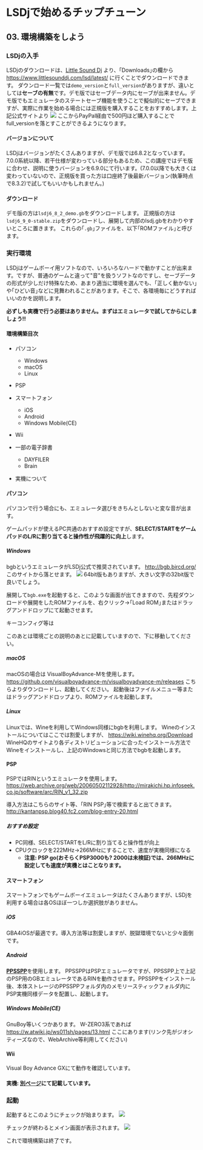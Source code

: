 # LSDjで始めるチップチューン

## 03. 環境構築をしよう

### LSDjの入手
LSDjのダウンロードは、[Little Sound Dj](https://www.littlesounddj.com/lsd/index.php) より、｢Downloads｣の欄から https://www.littlesounddj.com/lsd/latest/ に行くことでダウンロードできます。
ダウンロード一覧では`demo_version`と`full_version`がありますが、違いとしては**セーブの有無**です。デモ版ではセーブデータ内にセーブが出来ません。デモ版でもエミュレータのステートセーブ機能を使うことで擬似的にセーブできますが、実際に作業を始める場合には正規版を購入することをおすすめします。上記公式サイトより
![](https://i.imgur.com/TREgQxk.png)
ここからPayPal経由で500円ほど購入することでfull_versionを落とすことができるようになります。

#### バージョンについて
LSDjはバージョンがたくさんありますが、デモ版では6.8.2となっています。
7.0.0系統以降、若干仕様が変わっている部分もあるため、この講座ではデモ版に合わせ、説明に使うバージョンを6.9.0にて行います。(7.0.0以降でも大きくは変わっていないので、正規版を買った方は口座終了後最新バージョン(執筆時点で8.3.2)で試してもいいかもしれません。) 

#### ダウンロード
デモ版の方は`lsdj6_8_2_demo.gb`をダウンロードします。
正規版の方は`lsdj6_9_0-stable.zip`をダウンロードし、展開して内部のlsdj.gbをわかりやすいところに置きます。
これらの｢`.gb`｣ファイルを、以下｢ROMファイル｣と呼びます。

### 実行環境
LSDjはゲームボーイ用ソフトなので、いろいろなハードで動かすことが出来ます。ですが、普通のゲームと違って"音"を扱うソフトなのですし、セーブデータの形式が少しだけ特殊なため、あまり適当に環境を選んでも、｢正しく動かない｣や｢ひどい音｣などに見舞われることがあります。そこで、各環境毎にどうすればいいのかを説明します。

**必ずしも実機で行う必要はありません。まずはエミュレータで試してからにしましょう!!**

#### 環境構築目次

- パソコン
    - Windows
    - macOS
    - Linux
- PSP
- スマートフォン
    - iOS
    - Android
    - Windows Mobile(CE)
- Wii
- 一部の電子辞書
    - DAYFILER
    - Brain

- 実機について

#### パソコン
パソコンで行う場合にも、エミュレータ選びをきちんとしないと変な音が出ます。

ゲームパッドが使えるPC共通のおすすめ設定ですが、**SELECT/STARTをゲームパッドのL/Rに割り当てると操作性が飛躍的に向上**します。

##### Windows
bgbというエミュレータがLSDj公式で推奨されています。
http://bgb.bircd.org/
このサイトから落とせます。
![](https://i.imgur.com/1PkrQre.png)
64bit版もありますが、大きい文字の32bit版で良いでしょう。

展開して`bgb.exe`を起動すると、このような画面が出てきますので、先程ダウンロードや展開をしたROMファイルを、右クリック→｢Load ROM｣またはドラッグアンドドロップにて起動させます。

キーコンフィグ等は

このあとは環境ごとの説明のあとに記載していますので、下に移動してください。

##### macOS
macOSの場合は
VisualBoyAdvance-Mを使用します。
https://github.com/visualboyadvance-m/visualboyadvance-m/releases
こちらよりダウンロードし、起動してください。
起動後はファイルメニュー等またはドラッグアンドドロップより、ROMファイルを起動します。

##### Linux
Linuxでは、Wineを利用してWindows同様にbgbを利用します。
Wineのインストールについてはここでは割愛しますが、
https://wiki.winehq.org/Download
WineHQのサイトより各ディストリビューションに合ったインストール方法でWineをインストールし、上記のWindowsと同じ方法でbgbを起動します。
#### PSP
PSPではRINというエミュレータを使用します。
https://web.archive.org/web/20060502112928/http://mirakichi.hp.infoseek.co.jp/software/arc/RIN_v1_32.zip

導入方法はこちらのサイト等、｢RIN PSP｣等で検索すると出てきます。
http://kantanpsp.blog40.fc2.com/blog-entry-20.html

##### おすすめ設定
- PC同様、SELECT/STARTをL/Rに割り当てると操作性が向上
- CPUクロックを222MHz→266MHzにすることで、速度が実機同様になる
    - **注意: PSP go(おそらくPSP3000も? 2000は未検証)では、266MHzに設定しても速度が実機とはことなります。**


#### スマートフォン
スマートフォンでもゲームボーイエミュレータはたくさんありますが、LSDjを利用する場合は各OSほぼ一つしか選択肢がありません。
##### iOS
GBA4iOSが最適です。導入方法等は割愛しますが、脱獄環境でないと少々面倒です。
##### Android
[**PPSSPP**](https://play.google.com/store/apps/details?id=org.ppsspp.ppsspp&hl=ja)を使用します。
PPSSPPはPSPエミュレータですが、PPSSPP上で上記のPSP用のGBエミュレータであるRINを動作させます。PPSSPPをインストール後、本体ストレージのPPSSPPフォルダ内のメモリースティックフォルダ内にPSP実機同様データを配置し、起動します。

##### Windows Mobile(CE)
GnuBoy等いくつかあります。
W-ZERO3系であれば
https://w.atwiki.jp/ws011sh/pages/13.html
ここにあります(リンク先がジオシティーズなので、WebArchive等利用してください)

#### Wii
Visual Boy Advance GXにて動作を確認しています。

#### 実機: [別ページ](10.md)にて記載しています。

### 起動
起動するとこのようにチェックが始まります。
![](https://i.imgur.com/NF3sqLH.png)

チェックが終わるとメイン画面が表示されます。
![](https://i.imgur.com/aIzVhPK.png)

これで環境構築は終了です。